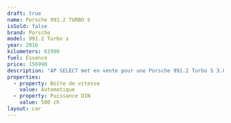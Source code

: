 ```yaml
---
draft: true
name: Porsche 991.2 TURBO S
isSold: false
brand: Porsche
model: 991.2 Turbo s
year: 2016
kilometers: 61990
fuel: Essence
price: 156990
description: "AP SELECT met en vente pour une Porsche 991.2 Turbo S 3.8 580ch PDK.\nModèle du 02/2016 avec 61900km.\n\nCouleur Argent GT, intérieur full cuir noir.\n\nOrigine France \U0001F1EB\U0001F1F7.\n\nLe véhicule est en parfait état avec carnet complet Porsche et historique suivi.\n\nVendu avec une garantie Porsche Approved jusqu’en Mai 2025\n\nDernier entretien au 04/2024 en CP Porsche Lyon, Pneus et freins récent.\n\nÉquipements et options :\n- Boîte PDK\n- Lift système\n- Pack Carbon\n- Toit panoramique vitré\n- Suspensions PASM+\n- Suspensions PDCC\n- Jantes Turbo S écrous centraux\n- Intérieur Cuir entendu\n- Sièges Sport +\n- Système audio BOSE\n- Volant sport multifonctions\n- Phares PDLS +\n- Projecteurs de jour à LED\n- Fond de compteur noir\n- Sièges électrique à mémoire 18 positions\n- Sièges chauffants\n- Régulateur de vitesse\n- Aide au stationnement AV / AR\n- Caméra de recul\n- Ciel de toit Alcantara\n- Affichage multifonctions plus\n- Climatisation\n- Éclairage et essuie-glaces automatique\n- Rétroviseurs électriques et chauffants\n- Rétroviseurs int / ext Electrochrome\n- Éclairage d’ambiance\n\nDisponible et visible sur RDV pour acheteur sérieux.\n\nPossibilité d'une garantie 3, 6 ou 12 mois en supplément.\n\nRéalisation des démarches d'immatriculation.\n\nAP SELECT c'est des solutions de courtage et conciergerie sur mesure pour profiter librement de sa passion et de son patrimoine.\n\nPrenez le volant, AP SELECT s'occupe du reste."
properties:
  - property: Boîte de vitesse
    value: Automatique
  - property: Puissance DIN
    value: 580 ch
layout: car
---
```


